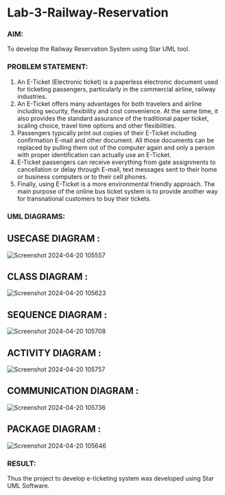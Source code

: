 # Lab-3-Railway-Reservation

### AIM:
To develop the Railway Reservation System using Star UML tool.
### PROBLEM STATEMENT:
1. An E-Ticket (Electronic ticket) is a paperless electronic document used for ticketing
passengers, particularly in the commercial airline, railway industries.
2. An E-Ticket offers many advantages for both travelers and airline including security,
flexibility and cost convenience. At the same time, it also provides the standard assurance of
the traditional paper ticket, scaling choice, travel time options and other flexibilities.
3. Passengers typically print out copies of their E-Ticket including confirmation E-mail
and other document. All those documents can be replaced by pulling them out of the computer
again and only a person with proper identification can actually use an E-Ticket.
4. E-Ticket passengers can receive everything from gate assignments to cancellation or
delay through E-mail, text messages sent to their home or business computers or to their cell
phones.
5. Finally, using E-Ticket is a more environmental friendly approach. The main purpose
of the online bus ticket system is to provide another way for transnational customers to buy
their tickets.
### UML DIAGRAMS:
## USECASE DIAGRAM :
![Screenshot 2024-04-20 105557](https://github.com/23003324/Lab-3-Railway-Reservation/assets/140035234/1321dc1e-e23e-42d2-b5cc-99cf07f5fca6)


## CLASS DIAGRAM :
![Screenshot 2024-04-20 105623](https://github.com/23003324/Lab-3-Railway-Reservation/assets/140035234/2bd569a9-1bf1-4181-ac57-6721911f05bd)


## SEQUENCE DIAGRAM :
![Screenshot 2024-04-20 105708](https://github.com/23003324/Lab-3-Railway-Reservation/assets/140035234/acea43f9-5600-4ac7-9f79-555b988efa55)


## ACTIVITY DIAGRAM :
![Screenshot 2024-04-20 105757](https://github.com/23003324/Lab-3-Railway-Reservation/assets/140035234/2831b97f-2c1e-434e-a692-95f36bf894c2)


## COMMUNICATION DIAGRAM :
![Screenshot 2024-04-20 105736](https://github.com/23003324/Lab-3-Railway-Reservation/assets/140035234/5b4c9410-730d-4fbf-b35b-9b75b4062f30)


## PACKAGE DIAGRAM :
![Screenshot 2024-04-20 105646](https://github.com/23003324/Lab-3-Railway-Reservation/assets/140035234/3d960d97-d8ae-4e39-a46a-2fcde627201e)





### RESULT:
Thus the project to develop e-ticketing system was developed using Star UML Software.
